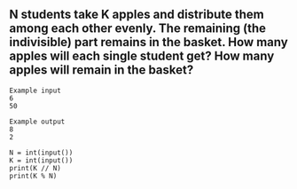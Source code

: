 ## N students take K apples and distribute them among each other evenly. The remaining (the indivisible) part remains in the basket. How many apples will each single student get? How many apples will remain in the basket?

```
Example input
6
50

Example output
8
2
```
```
N = int(input())
K = int(input())
print(K // N)  
print(K % N)  
```